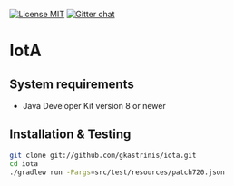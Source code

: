 [![License MIT][badge-license]](LICENSE.txt) [![Gitter chat](https://badges.gitter.im/gitterHQ/gitter.png)](https://gitter.im/IotA/Lobby)

# IotA

System requirements
-------------------

* Java Developer Kit version 8 or newer

Installation & Testing
----------------------

```bash
git clone git://github.com/gkastrinis/iota.git
cd iota
./gradlew run -Pargs=src/test/resources/patch720.json
```

[badge-license]: https://img.shields.io/badge/license-MIT-green.svg
